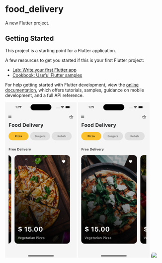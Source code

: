 # food_delivery

A new Flutter project.

## Getting Started

This project is a starting point for a Flutter application.

A few resources to get you started if this is your first Flutter project:

- [Lab: Write your first Flutter app](https://docs.flutter.dev/get-started/codelab)
- [Cookbook: Useful Flutter samples](https://docs.flutter.dev/cookbook)

For help getting started with Flutter development, view the
[online documentation](https://docs.flutter.dev/), which offers tutorials,
samples, guidance on mobile development, and a full API reference.


<img src="lib/assets/images/1.png" height="500em" />&nbsp;<img src="lib/assets/images/2.png" height="500em" />&nbsp;i<img src="lib/assets/images/3.png" height="500em" />&nbsp;
